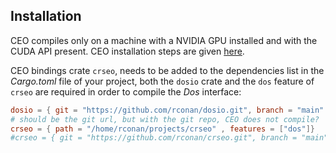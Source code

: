 ## Installation

CEO compiles only on a machine with a NVIDIA GPU installed and with the CUDA API present. 
CEO installation steps are given [here](https://github.com/rconan/CEO).

CEO bindings crate `crseo`, needs to be added to the dependencies list in the *Cargo.toml* file of your project, both the `dosio` crate and the `dos` feature of `crseo` are required in order to compile the *Dos* interface:
```toml
dosio = { git = "https://github.com/rconan/dosio.git", branch = "main" }
# should be the git url, but with the git repo, CEO does not compile? 
crseo = { path = "/home/rconan/projects/crseo" , features = ["dos"]}
#crseo = { git = "https://github.com/rconan/crseo.git", branch = "main", features = ["dos"] }
```

